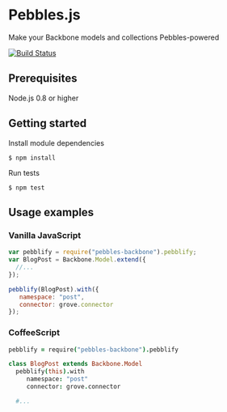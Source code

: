 # Pebbles.js

Make your Backbone models and collections Pebbles-powered

[![Build Status](https://secure.travis-ci.org/bengler/backbone-pebbles.js.png)](http://travis-ci.org/bengler/backbone-pebbles.js)

## Prerequisites

Node.js 0.8 or higher

## Getting started

Install module dependencies

    $ npm install

Run tests

    $ npm test

## Usage examples

### Vanilla JavaScript
```js
var pebblify = require("pebbles-backbone").pebblify;
var BlogPost = Backbone.Model.extend({
  //...
});

pebblify(BlogPost).with({
   namespace: "post",
   connector: grove.connector
});
```

### CoffeeScript
```coffee
pebblify = require("pebbles-backbone").pebblify

class BlogPost extends Backbone.Model
  pebblify(this).with
     namespace: "post"
     connector: grove.connector

  #...
```